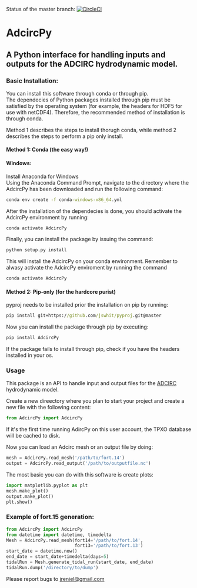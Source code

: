 Status of the master branch: [![CircleCI](https://circleci.com/gh/jreniel/AdcircPy/tree/master.svg?style=svg)](https://circleci.com/gh/jreniel/AdcircPy/tree/master)

# AdcircPy </h1>
## A Python interface for handling inputs and outputs for the ADCIRC hydrodynamic model. 

### Basic Installation:
You can install this software through conda or through pip.</br>
The dependecies of Python packages installed through pip must be satisfied by the operating system (for example, the headers for HDF5 for use with netCDF4). Therefore, the recommended method of installation is through conda. </br>

Method 1 describes the steps to install thorugh conda, while method 2 describes the steps to perform a pip only install.

#### Method 1: Conda (the easy way!)
#### Windows:
Install Anaconda for Windows</br>
Using the Anaconda Command Prompt, navigate to the directory where the AdcircPy has been downloaded and run the following command:
```cmd
conda env create -f conda-windows-x86_64.yml
```
After the installation of the dependecies is done, you should activate the AdcircPy environment by running:
```cmd
conda activate AdcircPy
```
Finally, you can install the package by issuing the command:
```cmd
python setup.py install
```
This will install the AdcircPy on your conda environment. Remember to alwasy activate the AdcircPy enviroment by running the command
```cmd
conda activate AdcircPy
```


#### Method 2: Pip-only (for the hardcore purist)

pyproj needs to be installed prior the installation on pip by running:</br>

```cmd
pip install git+https://github.com/jswhit/pyproj.git@master
```

Now you can install the package through pip by executing:
```cmd
pip install AdcircPy
```
If the package fails to install through pip, check if you have the headers installed in your os.

### Usage


This package is an API to handle input and output files for the [ADCIRC](http://adcirc.org) hydrodynamic model. 

Create a new direectory where you plan to start your project and create a new file with the following content:

```Python
from AdcircPy import AdcircPy
```

If it's the first time running AdircPy on this user account, the TPXO database will be cached to disk.

Now you can load an Adcirc mesh or an output file by doing: 

```Python
mesh = AdcircPy.read_mesh('/path/to/fort.14')
output = AdcircPy.read_output('/path/to/outputfile.nc')
```

The most basic you can do with this software is create plots:

```Python
import matplotlib.pyplot as plt 
mesh.make_plot()
output.make_plot()
plt.show()
```

### Example of fort.15 generation:

```Python
from AdcircPy import AdcircPy
from datetime import datetime, timedelta
Mesh = AdcircPy.read_mesh(fort14='/path/to/fort.14',
	                      fort13='/path/to/fort.13')
start_date = datetime.now()
end_date = start_date+timedelta(days=5)
tidalRun = Mesh.generate_tidal_run(start_date, end_date)
tidalRun.dump('/directory/to/dump')
```


Please report bugs to jreniel@gmail.com